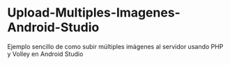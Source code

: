 # Upload-Multiples-Imagenes-Android-Studio
Ejemplo sencillo de como subir múltiples imágenes al servidor usando PHP y Volley en Android Studio
